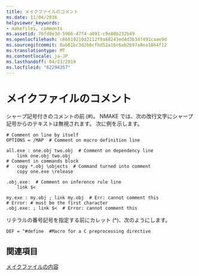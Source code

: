 ```yaml
---
title: メイクファイルのコメント
ms.date: 11/04/2016
helpviewer_keywords:
- makefiles, comments
ms.assetid: 76fd9e3d-5966-47f4-a091-c9e80b232b49
ms.openlocfilehash: c66819210d2112f9a68243ed4d3b34f491caae9d
ms.sourcegitcommit: 0ab61bc3d2b6cfbd52a16c6ab2b97a8ea1864f12
ms.translationtype: MT
ms.contentlocale: ja-JP
ms.lasthandoff: 04/23/2019
ms.locfileid: "62294357"
---
```

# <a name="comments-in-a-makefile"></a>メイクファイルのコメント

シャープ記号付きのコメントの前 (#)。 NMAKE では、次の改行文字にシャープ記号からのテキストは無視されます。 次に例を示します。 

```
# Comment on line by itself
OPTIONS = /MAP  # Comment on macro definition line

all.exe : one.obj two.obj  # Comment on dependency line
    link one.obj two.obj
# Comment in commands block
#   copy *.obj \objects  # Command turned into comment
    copy one.exe \release

.obj.exe:  # Comment on inference rule line
    link $<

my.exe : my.obj ; link my.obj  # Err: cannot comment this
# Error: # must be the first character
.obj.exe: ; link $<  # Error: cannot comment this
```

リテラルの番号記号を指定する前にカレット (**^**)、次のようにします。

```
DEF = ^#define  #Macro for a C preprocessing directive
```

## <a name="see-also"></a>関連項目

[メイクファイルの内容](contents-of-a-makefile.md)
